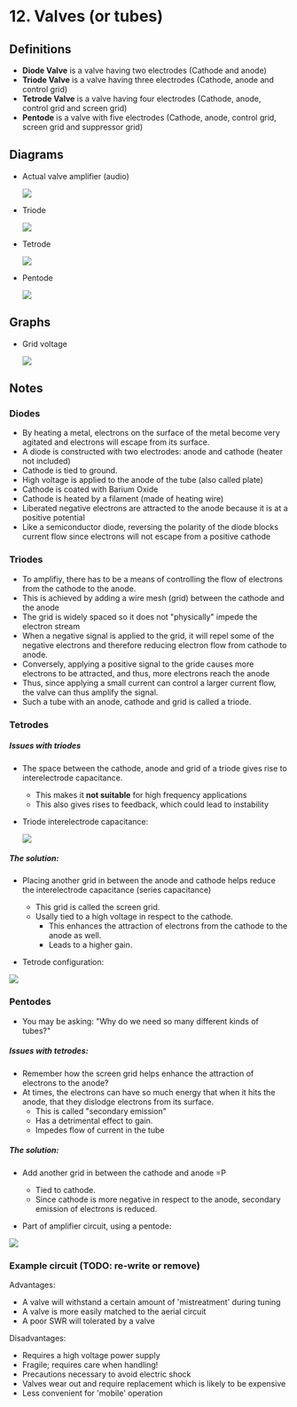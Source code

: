 # 12. Valves (or tubes)

## Definitions

- **Diode Valve** is a valve having two electrodes (Cathode and anode)
- **Triode Valve** is a valve having three electrodes (Cathode, anode and control grid)
- **Tetrode Valve** is a valve having four electrodes (Cathode, anode, control grid and screen grid)
- **Pentode** is a valve with five electrodes (Cathode, anode, control grid, screen grid and suppressor grid)


## Diagrams

- Actual valve amplifier (audio)

  ![](img/tube_amp_irl.jpg)

- Triode

  ![](img/triode.png)
  
- Tetrode

  ![](img/tetrode.jpg)
  
- Pentode

  ![](img/pentode.png)

## Graphs

- Grid voltage

  ![](img/grid-voltage.png)

## Notes

### Diodes

- By heating a metal, electrons on the surface of the metal become very agitated and electrons will escape from its surface.
- A diode is constructed with two electrodes: anode and cathode (heater not included)
- Cathode is tied to ground.
- High voltage is applied to the anode of the tube (also called plate)
- Cathode is coated with Barium Oxide
- Cathode is heated by a filament (made of heating wire)
- Liberated negative electrons are attracted to the anode because it is at a positive potential
- Like a semiconductor diode, reversing the polarity of the diode blocks current flow since electrons will not escape from a positive cathode

### Triodes 

- To amplifiy, there has to be a means of controlling the flow of electrons from the cathode to the anode.
- This is achieved by adding a wire mesh (grid) between the cathode and the anode
- The grid is widely spaced so it does not "physically" impede the electron stream
- When a negative signal is applied to the grid, it will repel some of the negative electrons and therefore reducing electron flow from cathode to anode.
- Conversely, applying a positive signal to the gride causes more electrons to be attracted, and thus, more electrons reach the anode
- Thus, since applying a small current can control a larger current flow, the valve can thus amplify the signal.
- Such a tube with an anode, cathode and grid is called a triode.

### Tetrodes

##### Issues with triodes
- The space between the cathode, anode and grid of a triode gives rise to interelectrode capacitance.
  - This makes it **not suitable** for high frequency applications
  - This also gives rises to feedback, which could lead to instability

- Triode interelectrode capacitance:

  ![](img/triode_inter_capacitance.jpg)
  
##### The solution:
- Placing another grid in between the anode and cathode helps reduce the interelectrode capacitance (series capacitance)
  - This grid is called the screen grid.
  - Usally tied to a high voltage in respect to the cathode.
    - This enhances the attraction of electrons from the cathode to the anode as well.
    - Leads to a higher gain.
  
- Tetrode configuration:

![](img/tetrode_amp_cir.png)

### Pentodes
- You may be asking: "Why do we need so many different kinds of tubes?"

##### Issues with tetrodes:
- Remember how the screen grid helps enhance the attraction of electrons to the anode?
- At times, the electrons can have so much energy that when it hits the anode, that they dislodge electrons from its surface.
   - This is called "secondary emission"
   - Has a detrimental effect to gain.
   - Impedes flow of current in the tube
   

##### The solution:
- Add another grid in between the cathode and anode =P
  - Tied to cathode.
  - Since cathode is more negative in respect to the anode, secondary emission of electrons is reduced.
  
- Part of amplifier circuit, using a pentode:

![](img/pentode_amp_cir.jpg)


### Example circuit (TODO: re-write or remove)


Advantages:

- A valve will withstand a certain amount of 'mistreatment' during tuning
- A valve is more easily matched to the aerial circuit
- A poor SWR will tolerated by a valve

Disadvantages:

- Requires a high voltage power supply
- Fragile; requires care when handling!
- Precautions necessary to avoid electric shock
- Valves wear out and require replacement which is likely to be expensive
- Less convenient for 'mobile' operation
